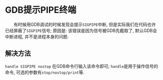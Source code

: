 # GDB提示PIPE终端

&emsp;&emsp;有时候用GDB调试的时候发现会提示`SIGPIPE`中断, 但是实际我们在代码也许已经屏蔽了`SIGPIPE`信号; 原因是: 该错误是因为信号被GDB先截取了, 默认GDB会中断进程, 并不是进程本身的问题.

## 解决方法

`handle SIGPIPE nostop`
在GDB命令行输入该命令即可; `handle`是用于操作信号的命令, 可选的参数有`stop/nostop/print`等.